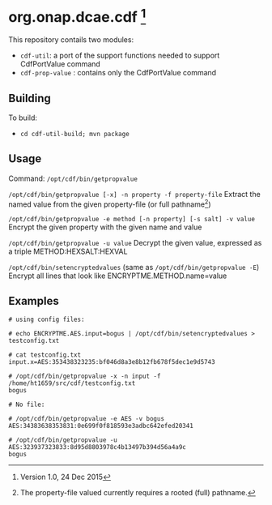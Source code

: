 org.onap.dcae.cdf [^1]
======================

This repository contails two modules:
* `cdf-util`: a port of the support functions needed to support CdfPortValue command
* `cdf-prop-value` : contains only the CdfPortValue command

## Building

To build:
* `cd cdf-util-build; mvn package`

## Usage

Command: `/opt/cdf/bin/getpropvalue`

`/opt/cdf/bin/getpropvalue [-x] -n property -f property-file`
	Extract the named value from the given property-file (or full pathname[^2])

`/opt/cdf/bin/getpropvalue -e method [-n property] [-s salt] -v value`
	Encrypt the given property with the given name and value

`/opt/cdf/bin/getpropvalue -u value`
	Decrypt the given value, expressed as a triple METHOD:HEXSALT:HEXVAL

`/opt/cdf/bin/setencryptedvalues` (same as `/opt/cdf/bin/getpropvalue -E`)
	Encrypt all lines that look like ENCRYPTME.METHOD.name=value

## Examples

    # using config files:

    # echo ENCRYPTME.AES.input=bogus | /opt/cdf/bin/setencryptedvalues > testconfig.txt
    
    # cat testconfig.txt
    input.x=AES:353438323235:bf046d8a3e8b12fb678f5dec1e9d5743
    
    # /opt/cdf/bin/getpropvalue -x -n input -f /home/ht1659/src/cdf/testconfig.txt
    bogus
    
    # No file:
    
	# /opt/cdf/bin/getpropvalue -e AES -v bogus
    AES:34383638353831:0e699f0f818593e3adbc642efed20341
    
    # /opt/cdf/bin/getpropvalue -u AES:323937323833:8d95d8803978c4b13497b394d56a4a9c
    bogus



[^1]: Version 1.0, 24 Dec 2015

[^2]: The property-file valued currently requires a rooted (full) pathname.

